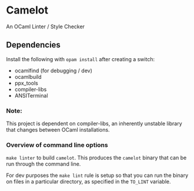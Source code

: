 # Camelot
An OCaml Linter / Style Checker

## Dependencies 
Install the following with `opam install` after creating a switch:
- ocamlfind (for debugging / dev)
- ocamlbuild
- ppx_tools
- compiler-libs
- ANSITerminal

### Note:
This project is dependent on compiler-libs, an inherently unstable library that
changes between OCaml installations.

### Overview of command line options
`make linter` to build `camelot`. This produces the `camelot` binary that can be run
through the command line.

For dev purposes the `make lint` rule is setup so that you can run the binary on files in a particular directory, as specified in the `TO_LINT` variable.